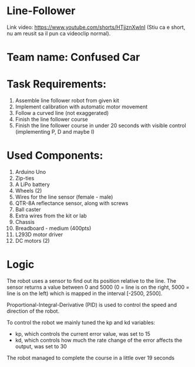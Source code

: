 # Line-Follower

Link video: https://www.youtube.com/shorts/HTjjznXwInI (Stiu ca e short, nu am reusit sa il pun ca videoclip normal).

# Team name: Confused Car

# Task Requirements:
1. Assemble line follower robot from given kit
2. Implement calibration with automatic motor movement
3. Follow a curved line (not exaggerated)
4. Finish the line follower course
5. Finish the line follower course in under 20 seconds with visible control (implementing P, D and maybe I)

# Used Components:

1. Arduino Uno
2. Zip-ties
3. A LiPo battery
4. Wheels (2)
5. Wires for the line sensor (female - male)
6. QTR-8A reflectance sensor, along with screws
7. Ball caster
8. Extra wires from the kit or lab
9. Chassis
10. Breadboard - medium (400pts)
11. L293D motor driver
12. DC motors (2)

# Logic

The robot uses a sensor to find out its position relative to the line. The sensor returns a value between 0 and 5000 (0 = line is on the right, 5000 = line is on the left) which is mapped in the interval [-2500, 2500].

Proportional-Integral-Derivative (PID) is used to control the speed and direction of the robot.

To control the robot we mainly tuned the kp and kd variables:
  - kp, which controls the current error value, was set to 15
  - kd, which controls how much the rate change of the error affects the output, was set to 30
  
 The robot managed to complete the course in a little over 19 seconds
